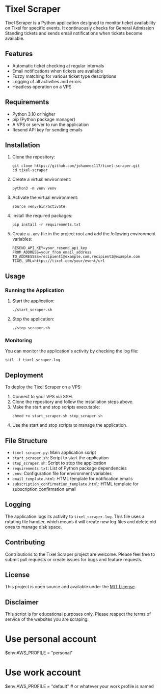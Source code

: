 # Tixel Scraper

Tixel Scraper is a Python application designed to monitor ticket availability on Tixel for specific events. It continuously checks for General Admission Standing tickets and sends email notifications when tickets become available.

## Features

- Automatic ticket checking at regular intervals
- Email notifications when tickets are available
- Fuzzy matching for various ticket type descriptions
- Logging of all activities and errors
- Headless operation on a VPS

## Requirements

- Python 3.10 or higher
- pip (Python package manager)
- A VPS or server to run the application
- Resend API key for sending emails

## Installation

1. Clone the repository:

   ```
   git clone https://github.com/johannes117/tixel-scraper.git
   cd tixel-scraper
   ```

2. Create a virtual environment:

   ```
   python3 -m venv venv
   ```

3. Activate the virtual environment:

   ```
   source venv/bin/activate
   ```

4. Install the required packages:

   ```
   pip install -r requirements.txt
   ```

5. Create a `.env` file in the project root and add the following environment variables:
   ```
   RESEND_API_KEY=your_resend_api_key
   FROM_ADDRESS=your_from_email_address
   TO_ADDRESSES=recipient1@example.com,recipient2@example.com
   TIXEL_URL=https://tixel.com/your/event/url
   ```

## Usage

### Running the Application

1. Start the application:

   ```
   ./start_scraper.sh
   ```

2. Stop the application:
   ```
   ./stop_scraper.sh
   ```

### Monitoring

You can monitor the application's activity by checking the log file:

```
tail -f tixel_scraper.log
```

## Deployment

To deploy the Tixel Scraper on a VPS:

1. Connect to your VPS via SSH.
2. Clone the repository and follow the installation steps above.
3. Make the start and stop scripts executable:
   ```
   chmod +x start_scraper.sh stop_scraper.sh
   ```
4. Use the start and stop scripts to manage the application.

## File Structure

- `tixel-scraper.py`: Main application script
- `start_scraper.sh`: Script to start the application
- `stop_scraper.sh`: Script to stop the application
- `requirements.txt`: List of Python package dependencies
- `.env`: Configuration file for environment variables
- `email_template.html`: HTML template for notification emails
- `subscription_confirmation_template.html`: HTML template for subscription confirmation email

## Logging

The application logs its activity to `tixel_scraper.log`. This file uses a rotating file handler, which means it will create new log files and delete old ones to manage disk space.

## Contributing

Contributions to the Tixel Scraper project are welcome. Please feel free to submit pull requests or create issues for bugs and feature requests.

## License

This project is open source and available under the [MIT License](LICENSE).

## Disclaimer

This script is for educational purposes only. Please respect the terms of service of the websites you are scraping.

# Use personal account

$env:AWS_PROFILE = "personal"

# Use work account

$env:AWS_PROFILE = "default" # or whatever your work profile is named

